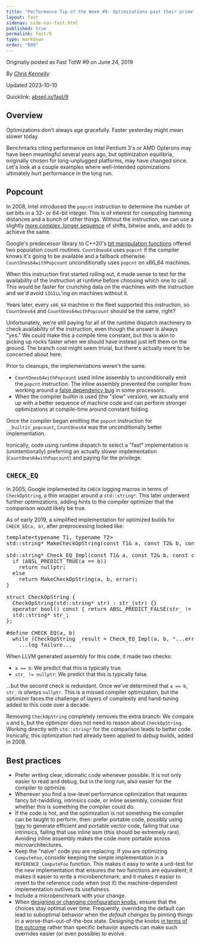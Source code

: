 ```yaml
---
title: "Performance Tip of the Week #9: Optimizations past their prime"
layout: fast
sidenav: side-nav-fast.html
published: true
permalink: fast/9
type: markdown
order: "009"
---
```


Originally posted as Fast TotW #9 on June 24, 2019

*By [Chris Kennelly](mailto:ckennelly@google.com)*

Updated 2023-10-10

Quicklink: [abseil.io/fast/9](https://abseil.io/fast/9)


## Overview

Optimizations don't always age gracefully. Faster yesterday might mean slower
today.

Benchmarks citing performance on Intel Pentium 3's or AMD Opterons may have been
meaningful several years ago, but optimization equilibria, originally chosen for
long-unplugged platforms, may have changed since. Let's look at a couple
examples where well-intended optimizations ultimately hurt performance in the
long run.

## Popcount

In 2008, Intel introduced the `popcnt` instruction to determine the number of
set bits in a 32- or 64-bit integer. This is of interest for computing hamming
distances and a bunch of other things. Without the instruction, we can use a
slightly
[more complex, longer sequence](https://en.wikipedia.org/wiki/Hamming_weight#Efficient_implementation)
of shifts, bitwise ands, and adds to achieve the same.

Google's predecessor library to C++20's
[bit manipulation functions](https://github.com/abseil/abseil-cpp/blob/master/absl/numeric/bits.h)
offered two population count routines. `CountOnes64` uses `popcnt` if the
compiler knows it's going to be available and a fallback otherwise.
`CountOnes64withPopcount` unconditionally uses `popcnt` on x86_64 machines.

When this instruction first started rolling out, it made sense to test for the
availability of the instruction at runtime before choosing which one to call.
This would be faster for crunching data on the machines with the instruction and
we'd avoid `SIGILL`'ing on machines without it.

Years later, every `x86_64` machine in the fleet supported this instruction, so
`CountOnes64` and `CountOnes64withPopcount` should be the same, right?

Unfortunately, we're still paying for all of the runtime dispatch machinery to
check availability of the instruction, even though the answer is always "yes."
We could make this a compile time constant, but this is akin to picking up rocks
faster when we should have instead just left them on the ground. The branch cost
might seem trivial, but there's actually more to be concerned about here.

Prior to cleanups, the implementations weren't the same.

*   `CountOnes64withPopcount` used inline assembly to unconditionally emit the
    `popcnt` instruction. The inline assembly prevented the compiler from
    working around a
    [false dependency bug](https://gcc.gnu.org/bugzilla/show_bug.cgi?id=62011)
    in some processors.
*   When the compiler builtin is used (the "slow" version), we actually end up
    with a better sequence of machine code and can perform stronger
    optimizations at compile-time around constant folding.

Once the compiler began emitting the `popcnt` instruction for
`__builtin_popcount`, `CountOnes64` was the unconditionally better
implementation.

Ironically, code using runtime dispatch to select a "fast" implementation is
(unintentionally) preferring an actually slower implementation
(`CountOnes64withPopcount`) and paying for the privilege.

## <code>CHECK_EQ</code>

In 2005, Google implemented its `CHECK` logging macros in terms of
`CheckOpString`, a thin wrapper around a `std::string*`. This later underwent
further optimizations, adding hints to the compiler optimizer that the
comparison would likely be true.

As of early 2019, a simplified implementation for optimized builds for
`CHECK_EQ(a, b)`, after preprocessing looked like:

<pre class="prettyprint lang-cpp code">
template&lt;typename T1, typename T2&gt;
std::string* MakeCheckOpString(const T1& a, const T2& b, const char*);

std::string* Check_EQ_Impl(const T1& a, const T2& b, const char* error) {
  if (ABSL_PREDICT_TRUE(a == b))
    return nullptr;
  else
    return MakeCheckOpString(a, b, error);
}

struct CheckOpString {
  CheckOpString(std::string* str) : str_(str) {}
  operator bool() const { return ABSL_PREDICT_FALSE(str_ != nullptr); }
  std::string* str_;
};

#define CHECK_EQ(a, b)                                                \
  while (CheckOpString _result = Check_EQ_Impl(a, b, "...error..."))  \
    ...log failure...
</pre>

When LLVM generated assembly for this code, it made two checks:

*   `a == b`: We predict that this is typically true.
*   `str_ != nullptr`: We predict that this is typically false.

...but the second check is redundant. Once we've determined that `a == b`,
`str_` is *always* `nullptr`. This is a missed compiler optimization, but the
optimizer faces the challenge of layers of complexity and hand-tuning added to
this code over a decade.

Removing `CheckOpString` completely removes the extra branch: We compare `a` and
`b`, but the optimizer does not need to reason about `CheckOpString`. Working
directly with `std::string*` for the comparison leads to better code.
Ironically, this optimization had already been applied to *debug* builds, added
in 2008.

## Best practices

*   Prefer writing clear, idiomatic code whenever possible. It is not only
    easier to read and debug, but in the long run, also easier for the compiler
    to optimize.
*   Whenever you find a low-level performance optimization that requires fancy
    bit-twiddling, intrinsics code, or inline assembly, consider first whether
    this is something the compiler could do.
*   If the code is hot, and the optimization is not something the compiler can
    be taught to perform, then: prefer portable code, possibly using
    [hwy](https://github.com/google/highway/blob/master/hwy) to generate
    efficient and portable vector code, failing that use intrinsics, failing
    that use inline asm (this should be extremely rare). Avoiding inline
    assembly makes the code more portable across microarchitectures.
*   Keep the "naive" code you are replacing. If you are optimizing `ComputeFoo`,
    consider keeping the simple implementation in a `REFERENCE_ComputeFoo`
    function. This makes it easy to write a unit-test for the new implementation
    that ensures the two functions are equivalent; it makes it easier to write a
    microbenchmark; and it makes it easier to revert to the reference code when
    (not if) the machine-dependent implementation outlives its usefulness.
*   Include a microbenchmark with your change.
*   When [designing or changing configuration knobs](/fast/52), ensure that the
    choices stay optimal over time. Frequently, overriding the default can lead
    to suboptimal behavior when the *default changes* by pinning things in a
    worse-than-out-of-the-box state. Designing the knobs
    [in terms of the outcome](https://youtu.be/J6SNO5o9ADg?t=1521) rather than
    specific behavior aspects can make such overrides easier (or even possible)
    to evolve.
